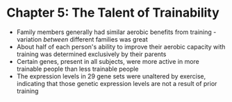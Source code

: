 # Chapter 5: The Talent of Trainability

* Family members generally had similar aerobic benefits from training - variation _between_ different families was great
* About half of each person's ability to improve their aerobic capacity with training was determined exclusively by their parents
* Certain genes, present in all subjects, were more active in more trainable people than less trainable people
* The expression levels in 29 gene sets were unaltered by exercise, indicating that those genetic expression levels are not a result of prior training


